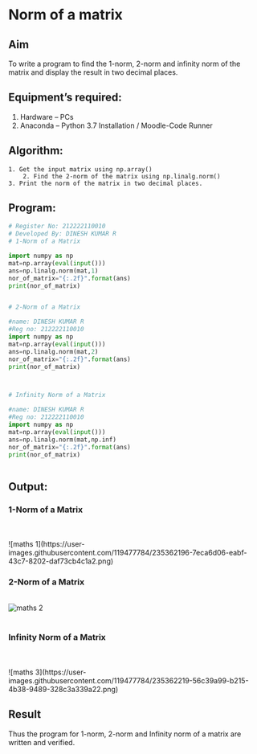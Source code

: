# Norm of a matrix

## Aim

To write a program to find the 1-norm, 2-norm and infinity norm of the matrix and display the result in two decimal places.

## Equipment’s required:

1.	Hardware – PCs
2.	Anaconda – Python 3.7 Installation / Moodle-Code Runner

## Algorithm:


	1. Get the input matrix using np.array()   
        2. Find the 2-norm of the matrix using np.linalg.norm()
	3. Print the norm of the matrix in two decimal places.
	
## Program:

```Python
# Register No: 212222110010
# Developed By: DINESH KUMAR R
# 1-Norm of a Matrix

import numpy as np
mat=np.array(eval(input()))
ans=np.linalg.norm(mat,1)
nor_of_matrix="{:.2f}".format(ans)
print(nor_of_matrix)


# 2-Norm of a Matrix

#name: DINESH KUMAR R
#Reg no: 212222110010
import numpy as np
mat=np.array(eval(input()))
ans=np.linalg.norm(mat,2)
nor_of_matrix="{:.2f}".format(ans)
print(nor_of_matrix)



# Infinity Norm of a Matrix

#name: DINESH KUMAR R
#Reg no: 212222110010
import numpy as np
mat=np.array(eval(input()))
ans=np.linalg.norm(mat,np.inf)
nor_of_matrix="{:.2f}".format(ans)
print(nor_of_matrix)



```
## Output:

### 1-Norm of a Matrix

<br>
<br>![maths 1](https://user-images.githubusercontent.com/119477784/235362196-7eca6d06-eabf-43c7-8202-daf73cb4c1a2.png)
<br>

### 2-Norm of a Matrix

<br>![maths 2](https://user-images.githubusercontent.com/119477784/235362210-c3dbd31f-15bb-469e-8047-6e804f3602f4.png)
<br>
<br>

### Infinity Norm of a Matrix

<br>
<br>![maths 3](https://user-images.githubusercontent.com/119477784/235362219-56c39a99-b215-4b38-9489-328c3a339a22.png)
<br>

## Result

Thus the program for 1-norm, 2-norm and Infinity norm of a matrix are written and verified.
